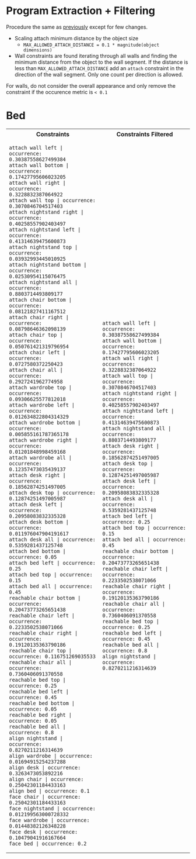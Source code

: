 # Program Extraction + Filtering

Procedure the same as [previously](../7-19-22/program_extraction.md) except for few changes. 

 * Scaling attach minimum distance by the object size 
    * `MAX_ALLOWED_ATTACH_DISTANCE = 0.1 * magnitude(object dimensions)`
 * Wall constraints are found iterating through all walls and finding the minimum distance from the object to the wall segment. If the distance is less than `MAX_ALLOWED_ATTACH_DISTANCE` add an `attach` constraint in the direction of the wall segment. Only one count per direction is allowed. 

For walls, do not consider the overall appearance and only remove the constraint if the occurence metric is `< 0.1`

# Bed
<table>
<tr>
<th>Constraints</th>
<th>Constraints Filtered</th>
</tr>
<tr>
<td>

```
attach wall left | occurrence: 0.30387558627499384
attach wall bottom | occurrence: 0.17427795606023205
attach wall right | occurrence: 0.3228832387064922
attach wall top | occurrence: 0.3070846704517403
attach nightstand right | occurrence: 0.40258557902403497
attach nightstand left | occurrence: 0.41314639475600873
attach nightstand top | occurrence: 0.03932993445010925
attach nightstand bottom | occurrence: 0.02530954115076475
attach nightstand all | occurrence: 0.8803714493809177
attach chair bottom | occurrence: 0.08121827411167512
attach chair right | occurrence: 0.08798646362098139
attach chair top | occurrence: 0.050761421319796954
attach chair left | occurrence: 0.0727580372250423
attach chair all | occurrence: 0.2927241962774958
attach wardrobe top | occurrence: 0.09306625577812018
attach wardrobe left | occurrence: 0.012634822804314329
attach wardrobe bottom | occurrence: 0.005855161787365178
attach wardrobe right | occurrence: 0.01201848998459168
attach wardrobe all | occurrence: 0.12357473035439137
attach desk right | occurrence: 0.18562874251497005
attach desk top | occurrence: 0.12874251497005987
attach desk left | occurrence: 0.20958083832335328
attach desk bottom | occurrence: 0.011976047904191617
attach desk all | occurrence: 0.5359281437125748
attach bed bottom | occurrence: 0.05
attach bed left | occurrence: 0.25
attach bed top | occurrence: 0.15
attach bed all | occurrence: 0.45
reachable chair bottom | occurrence: 0.20473773265651438
reachable chair left | occurrence: 0.2233502538071066
reachable chair right | occurrence: 0.19120135363790186
reachable chair top | occurrence: 0.116751269035533
reachable chair all | occurrence: 0.7360406091370558
reachable bed top | occurrence: 0.25
reachable bed left | occurrence: 0.45
reachable bed bottom | occurrence: 0.05
reachable bed right | occurrence: 0.05
reachable bed all | occurrence: 0.8
align nightstand | occurrence: 0.8270211216314639
align wardrobe | occurrence: 0.01694915254237288
align desk | occurrence: 0.3263473053892216
align chair | occurrence: 0.25042301184433163
align bed | occurrence: 0.1
face chair | occurrence: 0.25042301184433163
face nightstand | occurrence: 0.012199563000728332
face wardrobe | occurrence: 0.01448382126348228
face desk | occurrence: 0.10479041916167664
face bed | occurrence: 0.2
```
  
</td>
<td>

```
attach wall left | occurrence: 0.30387558627499384
attach wall bottom | occurrence: 0.17427795606023205
attach wall right | occurrence: 0.3228832387064922
attach wall top | occurrence: 0.3070846704517403
attach nightstand right | occurrence: 0.40258557902403497
attach nightstand left | occurrence: 0.41314639475600873
attach nightstand all | occurrence: 0.8803714493809177
attach desk right | occurrence: 0.18562874251497005
attach desk top | occurrence: 0.12874251497005987
attach desk left | occurrence: 0.20958083832335328
attach desk all | occurrence: 0.5359281437125748
attach bed left | occurrence: 0.25
attach bed top | occurrence: 0.15
attach bed all | occurrence: 0.45
reachable chair bottom | occurrence: 0.20473773265651438
reachable chair left | occurrence: 0.2233502538071066
reachable chair right | occurrence: 0.19120135363790186
reachable chair all | occurrence: 0.7360406091370558
reachable bed top | occurrence: 0.25
reachable bed left | occurrence: 0.45
reachable bed all | occurrence: 0.8
align nightstand | occurrence: 0.8270211216314639
```

</td>
</tr>
</table>
